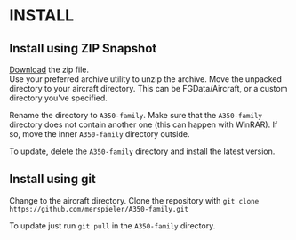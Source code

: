 # INSTALL

## Install using ZIP Snapshot
[Download](https://github.com/merspieler/A350-family/archive/master.zip) the zip file.  
Use your preferred archive utility to unzip the archive.
Move the unpacked directory to your aircraft directory. This can be FGData/Aircraft, or a custom directory you've specified.

Rename the directory to `A350-family`.
Make sure that the `A350-family` directory does not contain another one (this can happen with WinRAR). If so, move the inner `A350-family` directory outside.

To update, delete the `A350-family` directory and install the latest version.

## Install using git
Change to the aircraft directory.
Clone the repository with `git clone https://github.com/merspieler/A350-family.git`

To update just run `git pull` in the `A350-family` directory.
